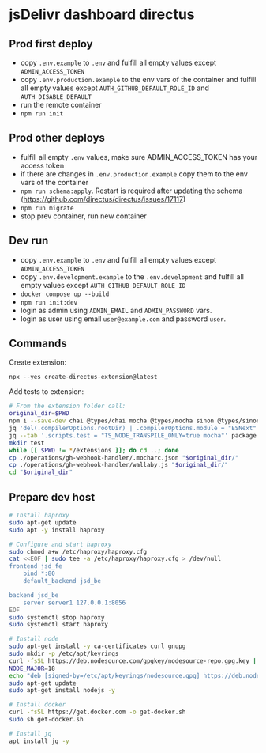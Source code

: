 # jsDelivr dashboard directus

## Prod first deploy

- copy `.env.example` to `.env` and fulfill all empty values except `ADMIN_ACCESS_TOKEN`
- copy `.env.production.example` to the env vars of the container and fulfill all empty values except `AUTH_GITHUB_DEFAULT_ROLE_ID` and `AUTH_DISABLE_DEFAULT`
- run the remote container
- `npm run init`

## Prod other deploys

- fulfill all empty `.env` values, make sure ADMIN_ACCESS_TOKEN has your access token
- if there are changes in `.env.production.example` copy them to the env vars of the container
- `npm run schema:apply`. Restart is required after updating the schema (https://github.com/directus/directus/issues/17117)
- `npm run migrate`
- stop prev container, run new container

## Dev run

- copy `.env.example` to `.env` and fulfill all empty values except `ADMIN_ACCESS_TOKEN`
- copy `.env.development.example` to the `.env.development` and fulfill all empty values except `AUTH_GITHUB_DEFAULT_ROLE_ID`
- `docker compose up --build`
- `npm run init:dev`
- login as admin using `ADMIN_EMAIL` and `ADMIN_PASSWORD` vars.
- login as user using email `user@example.com` and password `user`.

## Commands

Create extension:

`npx --yes create-directus-extension@latest`

Add tests to extension:
```bash
# From the extension folder call:
original_dir=$PWD
npm i --save-dev chai @types/chai mocha @types/mocha sinon @types/sinon ts-node
jq 'del(.compilerOptions.rootDir) | .compilerOptions.module = "ESNext" | .include = ["./src/**/*.ts", "../../lib/*.ts"]' tsconfig.json > temp.json && mv temp.json tsconfig.json
jq --tab '.scripts.test = "TS_NODE_TRANSPILE_ONLY=true mocha"' package.json > temp.json && mv temp.json package.json
mkdir test
while [[ $PWD != */extensions ]]; do cd ..; done
cp ./operations/gh-webhook-handler/.mocharc.json "$original_dir/"
cp ./operations/gh-webhook-handler/wallaby.js "$original_dir/"
cd "$original_dir"
```

## Prepare dev host

```bash
# Install haproxy
sudo apt-get update
sudo apt -y install haproxy

# Configure and start haproxy
sudo chmod a+w /etc/haproxy/haproxy.cfg
cat <<EOF | sudo tee -a /etc/haproxy/haproxy.cfg > /dev/null
frontend jsd_fe
    bind *:80
    default_backend jsd_be

backend jsd_be
    server server1 127.0.0.1:8056
EOF
sudo systemctl stop haproxy
sudo systemctl start haproxy

# Install node
sudo apt-get install -y ca-certificates curl gnupg
sudo mkdir -p /etc/apt/keyrings
curl -fsSL https://deb.nodesource.com/gpgkey/nodesource-repo.gpg.key | sudo gpg --dearmor -o /etc/apt/keyrings/nodesource.gpg
NODE_MAJOR=18
echo "deb [signed-by=/etc/apt/keyrings/nodesource.gpg] https://deb.nodesource.com/node_$NODE_MAJOR.x nodistro main" | sudo tee /etc/apt/sources.list.d/nodesource.list
sudo apt-get update
sudo apt-get install nodejs -y

# Install docker
curl -fsSL https://get.docker.com -o get-docker.sh
sudo sh get-docker.sh

# Install jq
apt install jq -y
```

